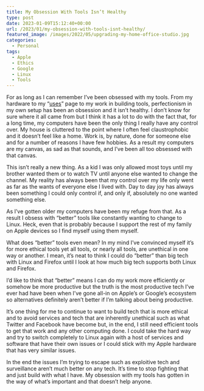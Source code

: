 ```yaml
---
title: My Obsession With Tools Isn’t Healthy
type: post
date: 2023-01-09T15:12:40+00:00
url: /2023/01/my-obsession-with-tools-isnt-healthy/
featured_image: /images/2022/05/upgrading-my-home-office-studio.jpg
categories:
  - Personal
tags:
  - Apple
  - Ethics
  - Google
  - Linux
  - Tools
---
```


For as long as I can remember I’ve been obsessed with my tools. From my hardware to my “[uses][1]” page to my work in building tools, perfectionism in my own setup has been an obsession and it isn’t healthy.
I don’t know for sure where it all came from but I think it has a lot to do with the fact that, for a long time, my computers have been the only thing I really have any control over. My house is cluttered to the point where I often feel claustrophobic and it doesn’t feel like a home. Work is, by nature, done for someone else and for a number of reasons I have few hobbies. As a result my computers are my canvas, as sad as that sounds, and I’ve been all too obsessed with that canvas.

This isn’t really a new thing. As a kid I was only allowed most toys until my brother wanted them or to watch TV until anyone else wanted to change the channel. My reality has always been that my control over my life only went as far as the wants of everyone else I lived with. Day to day joy has always been something I could only control if, and only if, absolutely no one wanted something else.

As I’ve gotten older my computers have been my refuge from that. As a result I obsess with “better” tools like constantly wanting to change to Linux. Heck, even that is probably because I support the rest of my family on Apple devices so I find myself using them myself.

What does “better” tools even mean? In my mind I’ve convinced myself it’s for more ethical tools yet all tools, or nearly all tools, are unethical in one way or another. I mean, it’s neat to think I could do “better” than big tech with Linux and Firefox until I look at how much big tech supports both Linux and Firefox.

I’d like to think that “better” means I can do my work more efficiently or somehow be more productive but the truth is the most productive tech I’ve ever had have been when I’ve gone all-in on Apple’s or Google’s ecosystem so alternatives definitely aren’t better if I’m talking about being productive.

It’s one thing for me to continue to want to build tech that is more ethical and to avoid services and tech that are inherently unethical such as what Twitter and Facebook have become but, in the end, I still need efficient tools to get that work and any other computing done. I could take the hard way and try to switch completely to Linux again with a host of services and software that have their own issues or I could stick with my Apple hardware that has very similar issues.

In the end the issues I’m trying to escape such as exploitive tech and surveillance aren’t much better on any tech. It’s time to stop fighting that and just build with what I have. My obsession with my tools has gotten in the way of what’s important and that doesn’t help anyone.

 [1]: /uses/